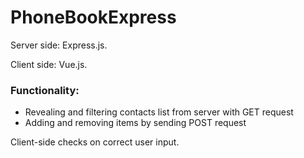 # PhoneBookExpress

Server side: Express.js.

Client side: Vue.js.

### Functionality: 
- Revealing and filtering contacts list from server with GET request
- Adding and removing items by sending POST request

Client-side checks on correct user input.
